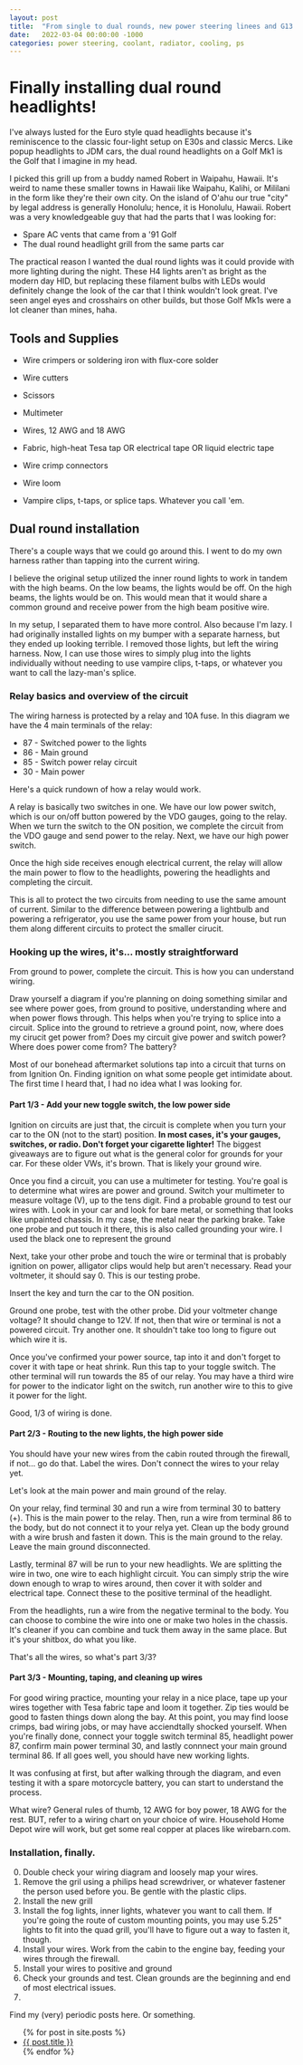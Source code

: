 ```yaml
---
layout: post
title:  "From single to dual rounds, new power steering linees and G13 coolant"
date:   2022-03-04 00:00:00 -1000
categories: power steering, coolant, radiator, cooling, ps
---
```


# Finally installing dual round headlights!

I've always lusted for the Euro style quad headlights because it's reminiscence to the classic four-light setup on E30s and classic Mercs. Like popup headlights to JDM cars, the dual round headlights on a Golf Mk1 is the Golf that I imagine in my head. 

I picked this grill up from a buddy named Robert in Waipahu, Hawaii. It's weird to name these smaller towns in Hawaii like Waipahu, Kalihi, or Mililani in the form like they're their own city. On the island of O'ahu our true "city" by legal address is generally Honolulu; hence, it is Honolulu, Hawaii. Robert was a very knowledgeable guy that had the parts that I was looking for:
- Spare AC vents that came from a '91 Golf
- The dual round headlight grill from the same parts car

The practical reason I wanted the dual round lights was it could provide with more lighting during the night. These H4 lights aren't as bright as the modern day HID, but replacing these filament bulbs with LEDs would definitely change the look of the car that I think wouldn't look great. I've seen angel eyes and crosshairs on other builds, but those Golf Mk1s were a lot cleaner than mines, haha.

## Tools and Supplies

- Wire crimpers or soldering iron with flux-core solder
- Wire cutters
- Scissors
- Multimeter

- Wires, 12 AWG and 18 AWG
- Fabric, high-heat Tesa tap OR electrical tape OR liquid electric tape
- Wire crimp connectors
- Wire loom
- Vampire clips, t-taps, or splice taps. Whatever you call 'em. 

## Dual round installation

There's a couple ways that we could go around this. I went to do my own harness rather than tapping into the current wiring.

I believe the original setup utilized the inner round lights to work in tandem with the high beams. On the low beams, the lights would be off. On the high beams, the lights would be on. This would mean that it would share a common ground and receive power from the high beam positive wire.

In my setup, I separated them to have more control. Also because I'm lazy. I had originally installed lights on my bumper with a separate harness, but they ended up looking terrible. I removed those lights, but left the wiring harness. Now, I can use those wires to simply plug into the lights individually without needing to use vampire clips, t-taps, or whatever you want to call the lazy-man's splice.

### Relay basics and overview of the circuit
The wiring harness is protected by a relay and 10A fuse. In this diagram we have the 4 main terminals of the relay:
- 87 - Switched power to the lights
- 86 - Main ground
- 85 - Switch power relay circuit
- 30 - Main power

Here's a quick rundown of how a relay would work.

A relay is basically two switches in one. We have our low power switch, which is our on/off button powered by the VDO gauges, going to the relay. When we turn the switch to the ON position, we complete the circuit from the VDO gauge and send power to the relay. Next, we have our high power switch. 

Once the high side receives enough electrical current, the relay will allow the main power to flow to the headlights, powering the headlights and completing the circuit.

This is all to protect the two circuits from needing to use the same amount of current. Similar to the difference between powering a lightbulb and powering a refrigerator, you use the same power from your house, but run them along different circuits to protect the smaller cirucit.

### Hooking up the wires, it's... mostly straightforward

From ground to power, complete the circuit. This is how you can understand wiring.

Draw yourself a diagram if you're planning on doing something similar and see where power goes, from ground to positive, understanding where and when power flows through. This helps when you're trying to splice into a circuit. Splice into the ground to retrieve a ground point, now, where does my cirucit get power from? Does my circuit give power and switch power? Where does power come from? The battery?

Most of our bonehead aftermarket solutions tap into a circuit that turns on from Ignition On. Finding ignition on what some people get intimidate about. The first time I heard that, I had no idea what I was looking for.

#### Part 1/3 - Add your new toggle switch, the low power side

Ignition on circuits are just that, the circuit is complete when you turn your car to the ON (not to the start) position. **In most cases, it's your gauges, switches, or radio. Don't forget your cigarette lighter!** The biggest giveaways are to figure out what is the general color for grounds for your car. For these older VWs, it's brown. That is likely your ground wire. 

Once you find a circuit, you can use a multimeter for testing. You're goal is to determine what wires are power and ground. Switch your multimeter to measure voltage (V), up to the tens digit. Find a probable ground to test our wires with. Look in your car and look for bare metal, or something that looks like unpainted chassis. In my case, the metal near the parking brake. Take one probe and put touch it there, this is also called grounding your wire. I used the black one to represent the ground 

Next, take your other probe and touch the wire or terminal that is probably ignition on power, alligator clips would help but aren't necessary. Read your voltmeter, it should say 0. This is our testing probe.

Insert the key and turn the car to the ON position.

Ground one probe, test with the other probe. Did your voltmeter change voltage? It should change to 12V. If not, then that wire or terminal is not a powered circuit. Try another one. It shouldn't take too long to figure out which wire it is.

Once you've confirmed your power source, tap into it and don't forget to cover it with tape or heat shrink. Run this tap to your toggle switch. The other terminal will run towards the 85 of our relay. You may have a third wire for power to the indicator light on the switch, run another wire to this to give it power for the light. 

Good, 1/3 of wiring is done.

#### Part 2/3 - Routing to the new lights, the high power side

You should have your new wires from the cabin routed through the firewall, if not... go do that. Label the wires. Don't connect the wires to your relay yet.

Let's look at the main power and main ground of the relay. 

On your relay, find terminal 30 and run a wire from terminal 30 to battery (+). This is the main power to the relay.
Then, run a wire from terminal 86 to the body, but do not connect it to your relya yet. Clean up the body ground with a wire brush and fasten it down. This is the main ground to the relay. Leave the main ground disconnected.

Lastly, terminal 87 will be run to your new headlights. We are splitting the wire in two, one wire to each highlight circuit. You can simply strip the wire down enough to wrap to wires around, then cover it with solder and electrical tape. Connect these to the positive terminal of the headlight. 

From the headlights, run a wire from the negative terminal to the body. You can choose to combine the wire into one or make two holes in the chassis. It's cleaner if you can combine and tuck them away in the same place. But it's your shitbox, do what you like.

That's all the wires, so what's part 3/3?

#### Part 3/3 - Mounting, taping, and cleaning up wires

For good wiring practice, mounting your relay in a nice place, tape up your wires together with Tesa fabric tape and loom it together. Zip ties would be good to fasten things down along the bay. At this point, you may find loose crimps, bad wiring jobs, or may have acciendtally shocked yourself. When you're finally done, connect your toggle switch terminal 85, headlight power 87, confirm main power terminal 30, and lastly connnect your main ground terminal 86. If all goes well, you should have new working lights.  


It was confusing at first, but after walking through the diagram, and even testing it with a spare motorcycle battery, you can start to understand the process.




What wire? General rules of thumb, 12 AWG for boy power, 18 AWG for the rest. BUT, refer to a wiring chart on your choice of wire. Household Home Depot wire will work, but get some real copper at places like wirebarn.com. 

### Installation, finally.
0. Double check your wiring diagram and loosely map your wires.
1. Remove the gril using a philips head screwdriver, or whatever fastener the person used before you. Be gentle with the plastic clips. 
2. Install the new grill
3. Install the fog lights, inner lights, whatever you want to call them. If you're going the route of custom mounting points, you may use 5.25" lights to fit into the quad grill, you'll have to figure out a way to fasten it, though.
4. Install your wires. Work from the cabin to the engine bay, feeding your wires through the firewall.
5. Install your wires to positive and ground
6. Check your grounds and test. Clean grounds are the beginning and end of most electrical issues.
7.


Find my (very) periodic posts here. Or something.

<ul>
  {% for post in site.posts %}
    <li>
      <a href="{{ post.url }}">{{ post.title }}</a>
    </li>
  {% endfor %}
</ul>
